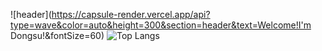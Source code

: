 ![header](https://capsule-render.vercel.app/api?type=wave&color=auto&height=300&section=header&text=Welcome!I'm Dongsu!&fontSize=60)
![Top Langs](https://github-readme-stats.vercel.app/api/top-langs/?username=anuraghazra&layout=compact)
